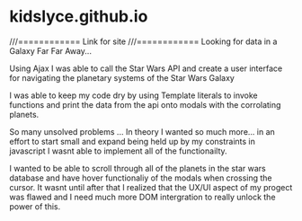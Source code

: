 # kidslyce.github.io
///============
Link for site
///============
Looking for data in a Galaxy Far Far Away...

Using Ajax I was able to call the Star Wars API and create a user interface for navigating the planetary systems of the Star Wars Galaxy

I was able to keep my code dry by using Template literals to invoke functions and print the data from the api onto modals with the corrolating planets.

So many unsolved problems ... In theory I wanted so much more... in an effort to start small and expand being held up by my constraints in javascript 
I wasnt able to implement all of the functionailty.

I wanted to be able to scroll through all of the planets in the star wars database and have hover functionaliy of the modals when crossing the cursor.
It wasnt until after that I realized that the UX/UI aspect of my progect was flawed and I need much more DOM intergration to really unlock the power of this.




